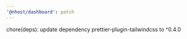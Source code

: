 ```yaml
---
'@nhost/dashboard': patch
---
```


chore(deps): update dependency prettier-plugin-tailwindcss to ^0.4.0
